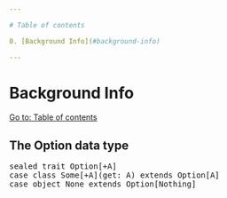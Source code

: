 ```yaml
---

# Table of contents

0. [Background Info](#background-info)

---
```


# Background Info

[Go to: Table of contents](#table-of-contents)

## The Option data type

<pre>
sealed trait Option[+A]
case class Some[+A](get: A) extends Option[A]
case object None extends Option[Nothing]
</pre>

